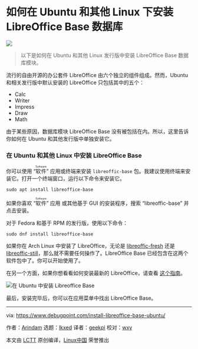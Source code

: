 [#]: subject: "How to Install LibreOffice Base Database in Ubuntu and Other Linux"
[#]: via: "https://www.debugpoint.com/install-libreoffice-base-ubuntu/"
[#]: author: "Arindam https://www.debugpoint.com/author/admin1/"
[#]: collector: "lkxed"
[#]: translator: "geekpi"
[#]: reviewer: "wxy"
[#]: publisher: "wxy"
[#]: url: "https://linux.cn/article-15283-1.html"

如何在 Ubuntu 和其他 Linux 下安装 LibreOffice Base 数据库
======

![][0]

> 以下是如何在 Ubuntu 和其他 Linux 发行版中安装 LibreOffice Base 数据库模块。

流行的自由开源的办公套件 LibreOffice 由六个独立的组件组成。然而，Ubuntu 和相关发行版中默认安装的 LibreOffice 只包括其中的五个：

- Calc
- Writer
- Impress
- Draw
- Math

由于某些原因，数据库模块 LibreOffice Base 没有被包括在内。所以，这里告诉你如何在 Ubuntu 和其他发行版中单独安装它。

### 在 Ubuntu 和其他 Linux 中安装 LibreOffice Base

你可以使用 “<ruby>软件<rt>Software</rt></ruby>” 应用或终端来安装 `libreoffic-base` 包。我建议使用终端来安装它。打开一个终端窗口，运行以下命令来安装它。

```
sudo apt install libreoffice-base
```

如果你喜欢 “<ruby>软件<rt>Software</rt></ruby>” 应用 或其他基于 GUI 的安装程序，搜索 “libreoffic-base” 并点击安装。

对于 Fedora 和基于 RPM 的发行版，使用以下命令：

```
sudo dnf install libreoffice-base
```

如果你在 Arch Linux 中安装了 LibreOffice，无论是 [libreoffic-fresh][1] 还是 [libreoffic-still][2]，那么就不需要任何操作了。LibreOffice Base 已经包含在这两个软件包中了。你可以开始使用了。

在另一个方面，如果你想看看如何安装最新的 LibreOffice，请查看 [这个指南][3]。

![在 Ubuntu 中安装 Libreoffice Base][4]

最后，安装完毕后，你可以在应用菜单中找出 LibreOffice Base。

--------------------------------------------------------------------------------

via: https://www.debugpoint.com/install-libreoffice-base-ubuntu/

作者：[Arindam][a]
选题：[lkxed][b]
译者：[geekpi](https://github.com/geekpi)
校对：[wxy](https://github.com/wxy)

本文由 [LCTT](https://github.com/LCTT/TranslateProject) 原创编译，[Linux中国](https://linux.cn/) 荣誉推出

[a]: https://www.debugpoint.com/author/admin1/
[b]: https://github.com/lkxed
[1]: https://archlinux.org/packages/extra/x86_64/libreoffice-fresh/
[2]: https://archlinux.org/packages/extra/x86_64/libreoffice-still/
[3]: https://www.debugpoint.com/install-latest-libreoffice-ubuntu-linux/
[4]: https://www.debugpoint.com/wp-content/uploads/2022/11/Install-Libreoffice-Base-in-Ubuntu.jpg
[0]: https://img.linux.net.cn/data/attachment/album/202211/24/111503yhkq3mihfxkxsh1v.jpg